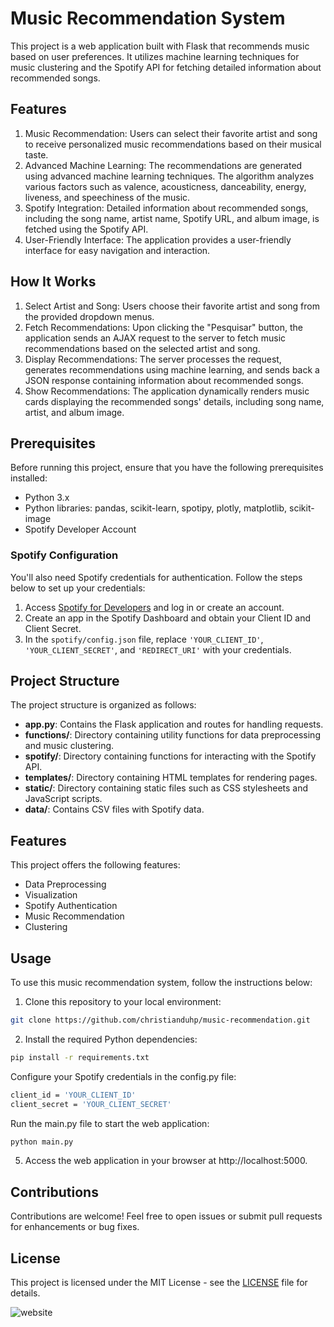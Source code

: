 # Music Recommendation System

This project is a web application built with Flask that recommends music based on user preferences. It utilizes machine learning techniques for music clustering and the Spotify API for fetching detailed information about recommended songs.

## Features

1. Music Recommendation: Users can select their favorite artist and song to receive personalized music recommendations based on their musical taste.
2. Advanced Machine Learning: The recommendations are generated using advanced machine learning techniques. The algorithm analyzes various factors such as valence, acousticness, danceability, energy, liveness, and speechiness of the music.
3. Spotify Integration: Detailed information about recommended songs, including the song name, artist name, Spotify URL, and album image, is fetched using the Spotify API.
4. User-Friendly Interface: The application provides a user-friendly interface for easy navigation and interaction.

## How It Works

1. Select Artist and Song: Users choose their favorite artist and song from the provided dropdown menus.
2. Fetch Recommendations: Upon clicking the "Pesquisar" button, the application sends an AJAX request to the server to fetch music recommendations based on the selected artist and song.
3. Display Recommendations: The server processes the request, generates recommendations using machine learning, and sends back a JSON response containing information about recommended songs.
4. Show Recommendations: The application dynamically renders music cards displaying the recommended songs' details, including song name, artist, and album image.

## Prerequisites

Before running this project, ensure that you have the following prerequisites installed:

- Python 3.x
- Python libraries: pandas, scikit-learn, spotipy, plotly, matplotlib, scikit-image
- Spotify Developer Account

### Spotify Configuration

You'll also need Spotify credentials for authentication. Follow the steps below to set up your credentials:

1. Access [Spotify for Developers](https://developer.spotify.com/dashboard/) and log in or create an account.
2. Create an app in the Spotify Dashboard and obtain your Client ID and Client Secret.
3. In the `spotify/config.json` file, replace `'YOUR_CLIENT_ID'`, `'YOUR_CLIENT_SECRET'`, and `'REDIRECT_URI'` with your credentials.

## Project Structure

The project structure is organized as follows:


- **app.py**: Contains the Flask application and routes for handling requests.
- **functions/**: Directory containing utility functions for data preprocessing and music clustering.
- **spotify/**: Directory containing functions for interacting with the Spotify API.
- **templates/**: Directory containing HTML templates for rendering pages.
- **static/**: Directory containing static files such as CSS stylesheets and JavaScript scripts.
- **data/**: Contains CSV files with Spotify data.

## Features

This project offers the following features:

- Data Preprocessing
- Visualization
- Spotify Authentication
- Music Recommendation
- Clustering

## Usage

To use this music recommendation system, follow the instructions below:

1. Clone this repository to your local environment:

```bash
git clone https://github.com/christianduhp/music-recommendation.git
```

2. Install the required Python dependencies:

```bash
pip install -r requirements.txt
```

Configure your Spotify credentials in the config.py file:

```bash
client_id = 'YOUR_CLIENT_ID'
client_secret = 'YOUR_CLIENT_SECRET'
```

Run the main.py file to start the web application:

```bash
python main.py
```

5. Access the web application in your browser at http://localhost:5000.

## Contributions

Contributions are welcome! Feel free to open issues or submit pull requests for enhancements or bug fixes.

## License

This project is licensed under the MIT License - see the [LICENSE](LICENSE) file for details.

![website](https://github.com/christianduhp/music-recommendation/assets/85292359/631d3d4a-cab7-47a6-a4d8-c25c9e09fcb5)
